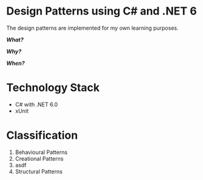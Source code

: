 # Design Patterns using C# and .NET 6
The design patterns are implemented for my own learning purposes.

**_What?_**

**_Why?_**

**_When?_**

# Technology Stack
- C# with .NET 6.0
- xUnit

# Classification
1. Behavioural Patterns
2. Creational Patterns
  1. asdf
3. Structural Patterns
